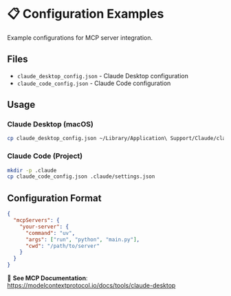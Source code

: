 # 📋 Configuration Examples

Example configurations for MCP server integration.

## Files

- `claude_desktop_config.json` - Claude Desktop configuration
- `claude_code_config.json` - Claude Code configuration  

## Usage

### Claude Desktop (macOS)
```bash
cp claude_desktop_config.json ~/Library/Application\ Support/Claude/claude_desktop_config.json
```

### Claude Code (Project)
```bash
mkdir -p .claude
cp claude_code_config.json .claude/settings.json
```

## Configuration Format

```json
{
  "mcpServers": {
    "your-server": {
      "command": "uv",
      "args": ["run", "python", "main.py"],
      "cwd": "/path/to/server"
    }
  }
}
```

📖 **See MCP Documentation**: https://modelcontextprotocol.io/docs/tools/claude-desktop
